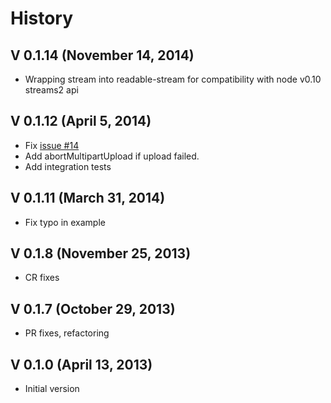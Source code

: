 # History

## V 0.1.14 (November 14, 2014)
* Wrapping stream into readable-stream for compatibility with node v0.10 streams2 api

## V 0.1.12 (April 5, 2014)
* Fix [issue #14](https://github.com/apiaryio/s3-streaming-upload/issues/14)
* Add abortMultipartUpload if upload failed.
* Add integration tests

## V 0.1.11 (March 31, 2014)
* Fix typo in example

## V 0.1.8 (November 25, 2013)
* CR fixes

## V 0.1.7 (October 29, 2013)
* PR fixes, refactoring

## V 0.1.0 (April 13, 2013)
* Initial version
